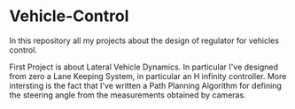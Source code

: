# Vehicle-Control
In this repository all my projects about the design of regulator for vehicles control.

First Project is about Lateral Vehicle Dynamics. 
In particular I've designed from zero a Lane Keeping System, in particular an H infinity controller.
More intersting is the fact that I've written a Path Planning Algorithm for defining the steering angle from the measurements obtained by cameras.

